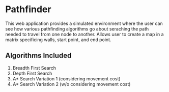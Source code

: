 # Pathfinder

This web application provides a simulated environment where the user can see how various pathfinding algorithms go about seraching the path needed to travel from one node to another. Allows user to create a map in a matrix specificing walls, start point, and end point. 

## Algorithms Included

1. Breadth First Search
2. Depth First Search
3. A* Search Variation 1 (considering movement cost)
4. A* Search Variation 2 (w/o considering movement cost)
